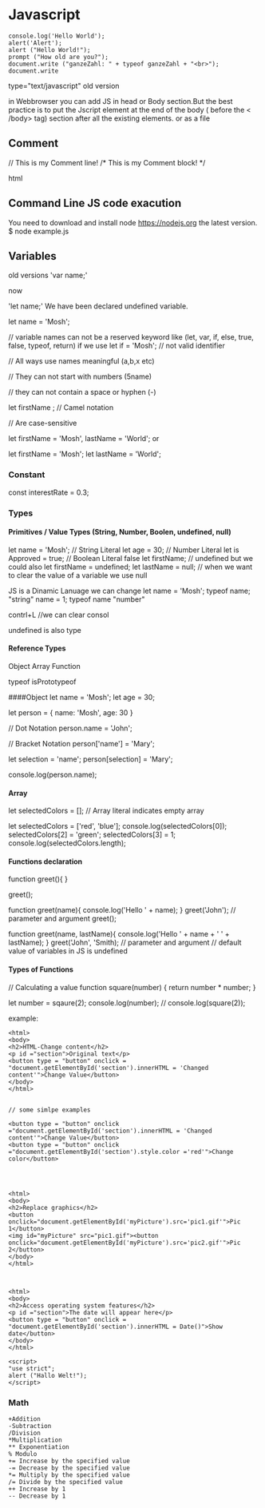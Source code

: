 # Javascript


```
console.log('Hello World');
alert('Alert');
alert ("Hello World!");
prompt ("How old are you?");
document.write ("ganzeZahl: " + typeof ganzeZahl + "<br>");
document.write
```

type="text/javascript" old version
<script src = "begruessung.js">
...
...
</script>

in Webbrowser you can add JS in head or Body section.But the best practice is to put the Jscript element at the end of the body ( before the < /body> tag) section after all the existing elements. <script></script> or as a file <script src="example.js"></script>

## Comment

// This is my Comment line!
/*
 This is my Comment block!
*/

html <!-- -->



## Command Line JS code exacution

You need to download and install node https://nodejs.org the latest version.
$ node example.js 



## Variables

old versions
'var name;'

now 

'let name;' We have been declared undefined variable.

let name = 'Mosh';

// variable names can not be a reserved keyword like (let, var, if, else, true, false, typeof, return)
if we use 
let if = 'Mosh'; // not valid identifier

// All ways use names meaningful (a,b,x etc)

// They can not start with numbers (5name)

// they can not contain a space or hyphen (-)

 let firstName ; // Camel notation

// Are case-sensitive

let firstName = 'Mosh', lastName = 'World'; or

let firstName = 'Mosh';
let lastName = 'World';

### Constant
const interestRate = 0.3;

### Types
#### Primitives / Value Types  (String, Number, Boolen, undefined, null)
let name = 'Mosh'; // String Literal
let age = 30; // Number Literal
let is Approved = true; // Boolean Literal false
let firstName; // undefined but we could also let firstName = undefined;
let lastName = null; // when we want to clear the value of a variable we use null

JS is a Dinamic Lanuage we can change 
let name = 'Mosh';
typeof name;
"string"
name = 1;
typeof name
"number"


contrl+L //we can clear consol

undefined is also type

#### Reference Types
Object
Array
Function



typeof
isPrototypeof


####Object
let name = 'Mosh';
let age = 30;

let person = {
 name: 'Mosh',
 age: 30
}

// Dot Notation
person.name = 'John';

// Bracket Notation
person['name'] = 'Mary';

let selection = 'name';
person[selection] = 'Mary';

console.log(person.name);

#### Array
let selectedColors = []; // Array literal indicates empty array

let selectedColors = ['red', 'blue'];
console.log(selectedColors[0]);
selectedColors[2] = 'green';
selectedColors[3] = 1;
console.log(selectedColors.length);


#### Functions declaration
function greet(){
}

greet();

function greet(name){
 console.log('Hello ' + name);
}
greet('John'); // parameter and argument
greet();


function greet(name, lastName){
 console.log('Hello ' + name + ' ' + lastName);
}
greet('John', 'Smith); // parameter and argument  // default value of variables in JS is undefined

#### Types of Functions

// Calculating a value
function square(number) {
 return number * number;
}

let number = sqaure(2);
console.log(number); // console.log(square(2));



example:
```
<html>
<body>
<h2>HTML-Change content</h2>
<p id ="section">Original text</p>
<button type = "button" onclick = "document.getElementById('section').innerHTML = 'Changed content'">Change Value</button>
</body>
</html>


// some simlpe examples

<button type = "button" onclick ="document.getElementById('section').innerHTML = 'Changed content'">Change Value</button>
<button type = "button" onclick ="document.getElementById('section').style.color ='red'">Change color</button>




<html>
<body>
<h2>Replace graphics</h2>
<button onclick="document.getElementById('myPicture').src='pic1.gif'">Pic 1</button>
<img id="myPicture" src="pic1.gif"><button onclick="document.getElementById('myPicture').src='pic2.gif'">Pic 2</button>
</body>
</html>



<html>
<body>
<h2>Access operating system features</h2>
<p id ="section">The date will appear here</p>
<button type = "button" onclick = "document.getElementById('section').innerHTML = Date()">Show date</button>
</body>
</html>

```

```
<script>
"use strict";
alert ("Hallo Welt!");
</script>
```




### Math
```
+Addition
-Subtraction
/Division
*Multiplication
** Exponentiation
% Modulo
+= Increase by the specified value
-= Decrease by the specified value
*= Multiply by the specified value
/= Divide by the specified value
++ Increase by 1
-- Decrease by 1
```
